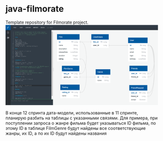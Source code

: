 # java-filmorate
Template repository for Filmorate project.
![img.png](img.png)

В конце 12 спринта дата-модели, использованные в 11 спринте, планирую разбить
на таблицы с указанными связями. Для примера, при поступлении запроса о жанре
фильма будет указываться ID фильма, по этому ID в таблице FilmGenre будут
найдены все соответствующие жанры, их ID, а по их ID будут найдены названия